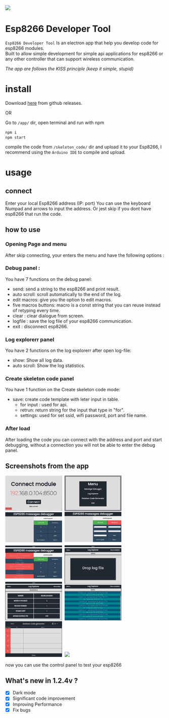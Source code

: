 <img src="https://raw.githubusercontent.com/EladJosef/Esp8266-developer-tool/126f1b2abe30ad8c57463810e340db1f2a61f622/img/banner.svg" width="1000">

# Esp8266 Developer Tool

`Esp8266 Developer Tool` Is an electron app that help you develop code for esp8266 modules. <br />
Built to allow simple development for simple api applications for esp8266 or any other controller that can support wireless communication.

*The app are follows the KISS principle (keep it simple, stupid)* 

# install

Download [here](https://github.com/EladJosef/Esp8266-developer-tool/releases/download/v1.2.4/Esp8266.develop.tool.Setup.1.2.4.exe) from github releases.

OR

Go to `/app/` dir, open terminal and run with npm

```node
npm i
npm start
```

compile the code from `/skeleton_code/` dir and upload it to your Esp8266, I recommend using the `Arduino IDE` to compile and upload.

# usage

## connect

Enter your local Esp8266 address (IP: port)
You can use the keyboard Numpad and arrows to input the address.
Or jest skip if you dont have esp8266 that run the code.

## how to use

### Opening Page and menu
After skip connecting, your enters the menu and have the following options : 

### Debug panel :
You have 7 functions on the debug panel:

- send: send a string to the esp8266 and print result.
- auto scroll: scroll automatically to the end of the log.
- edit macros: give you the option to edit macros.
- five macros buttons: macro is a const string that you can reuse instead of retyping every time.
- clear : clear dialogue from screen.
- logfile : save the log file of your esp8266 communication.
- exit : disconnect esp8266.

### Log explorerr panel
You have 2 functions on the log explorerr after open log-file:

- show: Show all log data.
- auto scroll: Show the log statistics.

### Create skeleton code panel
You have 1 function on the Create skeleton code mode:

- save: create code template with leter input in table.
  - for input : used for api.
  - retrun: return string for the input that type in "for".
  - settings: used for set ssid, wifi password, port and file name.

### After load
After loading the code you can connect with the address and port and start debugging,
without a connection you will not be able to enter the debug panel.


## Screenshots from the app

<p float="left">
  <kbd>
  <img src="https://raw.githubusercontent.com/EladJosef/Esp8266-debugger/master/img/connect.png" width="180">
  </kbd>
  <kbd>
  <img src="https://raw.githubusercontent.com/EladJosef/Esp8266-debugger/develop/img/menu.png" width="180">
  </kbd>
  <kbd>
  <img src="https://raw.githubusercontent.com/EladJosef/Esp8266-debugger/master/img/Control.png" width="180">
  </kbd>
  <kbd>
  <img src="https://raw.githubusercontent.com/EladJosef/Esp8266-debugger/master/img/edit-macro.png" width="180">
  </kbd>
  <kbd>
  <img src="https://raw.githubusercontent.com/EladJosef/Esp8266-debugger/master/img/log.png" width="180">
  </kbd>
  <kbd>
  <img src="https://raw.githubusercontent.com/EladJosef/Esp8266-debugger/develop/img/upload.png" width="180">
  </kbd>
  <kbd>
  <img src="https://raw.githubusercontent.com/EladJosef/Esp8266-debugger/develop/img/stat-log.png" width="180">
  </kbd>
  <kbd>
  <img src="https://raw.githubusercontent.com/EladJosef/Esp8266-debugger/develop/img/data-log.png" width="180">
  </kbd>
  <kbd>
  <img src="https://raw.githubusercontent.com/EladJosef/Esp8266-debugger/develop/img/code.png" width="180">
  </kbd>
  <kbd>
  <img src="https://raw.githubusercontent.com/EladJosef/Esp8266-developer-tool/develop/img/settings.png" width="180">
  </kbd>
</p>

now you can use the control panel to test your esp8266

## What's new in 1.2.4v ?

- [x] Dark mode
- [x] Significant code improvement
- [x] Improving Performance
- [x] Fix bugs 
